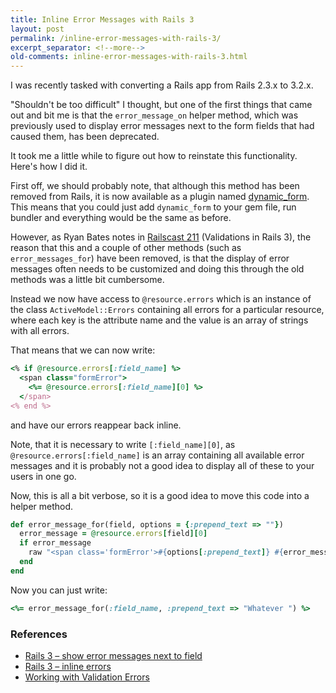 ```yaml
---
title: Inline Error Messages with Rails 3
layout: post
permalink: /inline-error-messages-with-rails-3/
excerpt_separator: <!--more-->
old-comments: inline-error-messages-with-rails-3.html
---
```


I was recently tasked with converting a Rails app from Rails 2.3.x to 3.2.x.

"Shouldn't be too difficult" I thought, but one of the first things that came out and bit me is that the `error_message_on` helper method, which was previously used to display error messages next to the form fields that had caused them, has been deprecated.

It took me a little while to figure out how to reinstate this functionality. Here's how I did it.

<!--more-->

First off, we should probably note, that although this method has been removed from Rails, it is now available as a plugin named [dynamic_form](https://github.com/joelmoss/dynamic_form "Helpers to deal with your model backed forms in Rails3"). This means that you could just add `dynamic_form` to your gem file, run bundler and everything would be the same as before.

However, as Ryan Bates notes in [Railscast 211](http://railscasts.com/episodes/211-validations-in-rails-3 "Rails 3 offers several new additions to validations. Here learn how to make a custom error_messages partial, reflect on validations, and clean up complex validations in a model.") (Validations in Rails 3), the reason that this and a couple of other methods (such as `error_messages_for`) have been removed, is that the display of error messages often needs to be customized and doing this through the old methods was a little bit cumbersome.

Instead we now have access to `@resource.errors` which is an instance of the class `ActiveModel::Errors` containing all errors for a particular resource, where each key is the attribute name and the value is an array of strings with all errors.

That means that we can now write:

```ruby
<% if @resource.errors[:field_name] %>
  <span class="formError">
    <%= @resource.errors[:field_name][0] %>
  </span>
<% end %>
```

and have our errors reappear back inline.

Note, that it is necessary to write `[:field_name][0]`, as `@resource.errors[:field_name]` is an array containing all available error messages and it is probably not a good idea to display all of these to your users in one go.

Now, this is all a bit verbose, so it is a good idea to move this code into a helper method.

```ruby
def error_message_for(field, options = {:prepend_text => ""})
  error_message = @resource.errors[field][0]
  if error_message
    raw "<span class='formError'>#{options[:prepend_text]} #{error_message}</span>"
  end
end
```

Now you can just write:

```ruby
<%= error_message_for(:field_name, :prepend_text => "Whatever ") %>
```

### References

- [Rails 3 – show error messages next to field ](http://stackoverflow.com/questions/10775407/rails-3-inline-errors "StackOverflow")
- [Rails 3 – inline errors](http://stackoverflow.com/questions/5646855/show-error-messages-next-to-field "StackOverflow")
- [Working with Validation Errors](http://guides.rubyonrails.org/active_record_validations.html#working-with-validation-errors "Active Record Validations")

